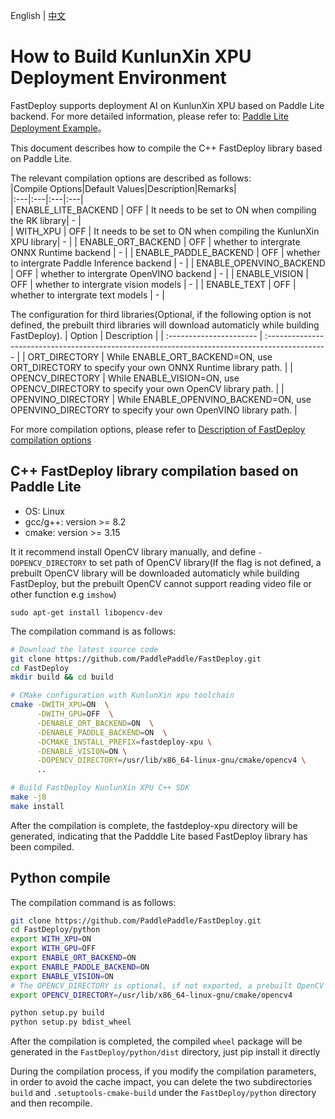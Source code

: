 English | [中文](../../cn/build_and_install/xpu.md)

# How to Build KunlunXin XPU Deployment Environment

FastDeploy supports deployment AI on KunlunXin XPU based on Paddle Lite backend. For more detailed information, please refer to: [Paddle Lite Deployment Example](https://www.paddlepaddle.org.cn/lite/develop/demo_guides/kunlunxin_xpu.html#xpu)。

This document describes how to compile the C++ FastDeploy library based on Paddle Lite.

The relevant compilation options are described as follows:  
|Compile Options|Default Values|Description|Remarks|  
|:---|:---|:---|:---|  
| ENABLE_LITE_BACKEND | OFF | It needs to be set to ON when compiling the RK library| - |  
| WITH_XPU | OFF | It needs to be set to ON when compiling the KunlunXin XPU library| - |
| ENABLE_ORT_BACKEND | OFF | whether to intergrate ONNX Runtime backend | - |
| ENABLE_PADDLE_BACKEND | OFF | whether to intergrate Paddle Inference backend | - |
| ENABLE_OPENVINO_BACKEND | OFF | whether to intergrate OpenVINO backend | - |
| ENABLE_VISION | OFF | whether to intergrate vision models | - |
| ENABLE_TEXT | OFF | whether to intergrate text models | - |

The configuration for third libraries(Optional, if the following option is not defined, the prebuilt third libraries will download automaticly while building FastDeploy).
| Option                     | Description                                                                                           |
| :---------------------- | :--------------------------------------------------------------------------------------------- |
| ORT_DIRECTORY           | While ENABLE_ORT_BACKEND=ON, use ORT_DIRECTORY to specify your own ONNX Runtime library path.  |
| OPENCV_DIRECTORY        | While ENABLE_VISION=ON, use OPENCV_DIRECTORY to specify your own OpenCV library path.     |
| OPENVINO_DIRECTORY      |  While ENABLE_OPENVINO_BACKEND=ON, use OPENVINO_DIRECTORY to specify your own OpenVINO library path.    |

For more compilation options, please refer to [Description of FastDeploy compilation options](./README.md)

## C++ FastDeploy library compilation based on Paddle Lite
- OS: Linux
- gcc/g++: version >= 8.2
- cmake: version >= 3.15

It it recommend install OpenCV library manually, and define `-DOPENCV_DIRECTORY` to set path of OpenCV library(If the flag is not defined, a prebuilt OpenCV library will be downloaded automaticly while building FastDeploy, but the prebuilt OpenCV cannot support reading video file or other function e.g `imshow`)
```
sudo apt-get install libopencv-dev
```

The compilation command is as follows:
```bash
# Download the latest source code
git clone https://github.com/PaddlePaddle/FastDeploy.git
cd FastDeploy  
mkdir build && cd build

# CMake configuration with KunlunXin xpu toolchain
cmake -DWITH_XPU=ON  \
      -DWITH_GPU=OFF  \
      -DENABLE_ORT_BACKEND=ON  \
      -DENABLE_PADDLE_BACKEND=ON  \
      -DCMAKE_INSTALL_PREFIX=fastdeploy-xpu \
      -DENABLE_VISION=ON \
      -DOPENCV_DIRECTORY=/usr/lib/x86_64-linux-gnu/cmake/opencv4 \
      ..

# Build FastDeploy KunlunXin XPU C++ SDK
make -j8
make install
```  
After the compilation is complete, the fastdeploy-xpu directory will be generated, indicating that the Padddle Lite based FastDeploy library has been compiled.

## Python compile
The compilation command is as follows:
```bash
git clone https://github.com/PaddlePaddle/FastDeploy.git
cd FastDeploy/python
export WITH_XPU=ON
export WITH_GPU=OFF
export ENABLE_ORT_BACKEND=ON
export ENABLE_PADDLE_BACKEND=ON
export ENABLE_VISION=ON
# The OPENCV_DIRECTORY is optional, if not exported, a prebuilt OpenCV library will be downloaded
export OPENCV_DIRECTORY=/usr/lib/x86_64-linux-gnu/cmake/opencv4

python setup.py build
python setup.py bdist_wheel
```  
After the compilation is completed, the compiled `wheel` package will be generated in the `FastDeploy/python/dist` directory, just pip install it directly

During the compilation process, if you modify the compilation parameters, in order to avoid the cache impact, you can delete the two subdirectories `build` and `.setuptools-cmake-build` under the `FastDeploy/python` directory and then recompile.
